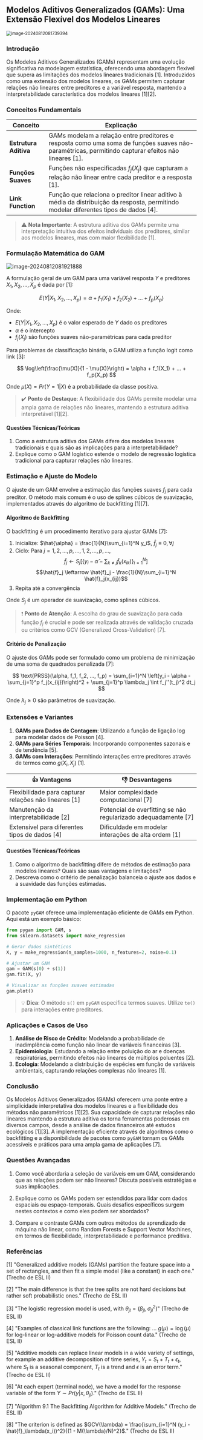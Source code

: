 ## Modelos Aditivos Generalizados (GAMs): Uma Extensão Flexível dos Modelos Lineares

<img src="C:\Users\diego.rodrigues\AppData\Roaming\Typora\typora-user-images\image-20240812081739394.png" alt="image-20240812081739394" style="zoom:80%;" />

### Introdução

Os Modelos Aditivos Generalizados (GAMs) representam uma evolução significativa na modelagem estatística, oferecendo uma abordagem flexível que supera as limitações dos modelos lineares tradicionais [1]. Introduzidos como uma extensão dos modelos lineares, os GAMs permitem capturar relações não lineares entre preditores e a variável resposta, mantendo a interpretabilidade característica dos modelos lineares [1][2].

### Conceitos Fundamentais

| Conceito              | Explicação                                                   |
| --------------------- | ------------------------------------------------------------ |
| **Estrutura Aditiva** | GAMs modelam a relação entre preditores e resposta como uma soma de funções suaves não-paramétricas, permitindo capturar efeitos não lineares [1]. |
| **Funções Suaves**    | Funções não especificadas $f_j(X_j)$ que capturam a relação não linear entre cada preditor e a resposta [1]. |
| **Link Function**     | Função que relaciona o preditor linear aditivo à média da distribuição da resposta, permitindo modelar diferentes tipos de dados [4]. |

> ⚠️ **Nota Importante**: A estrutura aditiva dos GAMs permite uma interpretação intuitiva dos efeitos individuais dos preditores, similar aos modelos lineares, mas com maior flexibilidade [1].

### Formulação Matemática do GAM

![image-20240812081921888](C:\Users\diego.rodrigues\AppData\Roaming\Typora\typora-user-images\image-20240812081921888.png)

A formulação geral de um GAM para uma variável resposta $Y$ e preditores $X_1, X_2, ..., X_p$ é dada por [1]:

$$
E(Y|X_1, X_2, ..., X_p) = \alpha + f_1(X_1) + f_2(X_2) + ... + f_p(X_p)
$$

Onde:
- $E(Y|X_1, X_2, ..., X_p)$ é o valor esperado de $Y$ dado os preditores
- $\alpha$ é o intercepto
- $f_j(X_j)$ são funções suaves não-paramétricas para cada preditor

Para problemas de classificação binária, o GAM utiliza a função logit como link [3]:

$$
\log\left(\frac{\mu(X)}{1 - \mu(X)}\right) = \alpha + f_1(X_1) + ... + f_p(X_p)
$$

Onde $\mu(X) = Pr(Y = 1|X)$ é a probabilidade da classe positiva.

> ✔️ **Ponto de Destaque**: A flexibilidade dos GAMs permite modelar uma ampla gama de relações não lineares, mantendo a estrutura aditiva interpretável [1][2].

#### Questões Técnicas/Teóricas

1. Como a estrutura aditiva dos GAMs difere dos modelos lineares tradicionais e quais são as implicações para a interpretabilidade?
2. Explique como o GAM logístico estende o modelo de regressão logística tradicional para capturar relações não lineares.

### Estimação e Ajuste do Modelo

O ajuste de um GAM envolve a estimação das funções suaves $f_j$ para cada preditor. O método mais comum é o uso de splines cúbicos de suavização, implementados através do algoritmo de backfitting [1][7].

#### Algoritmo de Backfitting

O backfitting é um procedimento iterativo para ajustar GAMs [7]:

1. Inicialize: $\hat{\alpha} = \frac{1}{N}\sum_{i=1}^N y_i$, $\hat{f}_j \equiv 0, \forall j$
2. Ciclo: Para $j = 1, 2, ..., p, ..., 1, 2, ..., p, ...$,
   $$\hat{f}_j \leftarrow S_j\left[\{y_i - \hat{\alpha} - \sum_{k\neq j} \hat{f}_k(x_{ik})\}_{i=1}^N\right]$$
   $$\hat{f}_j \leftarrow \hat{f}_j - \frac{1}{N}\sum_{i=1}^N \hat{f}_j(x_{ij})$$
3. Repita até a convergência

Onde $S_j$ é um operador de suavização, como splines cúbicos.

> ❗ **Ponto de Atenção**: A escolha do grau de suavização para cada função $f_j$ é crucial e pode ser realizada através de validação cruzada ou critérios como GCV (Generalized Cross-Validation) [7].

#### Critério de Penalização

O ajuste dos GAMs pode ser formulado como um problema de minimização de uma soma de quadrados penalizada [7]:

$$
\text{PRSS}(\alpha, f_1, f_2, ..., f_p) = \sum_{i=1}^N \left(y_i - \alpha - \sum_{j=1}^p f_j(x_{ij})\right)^2 + \sum_{j=1}^p \lambda_j \int f_j''(t_j)^2 dt_j
$$

Onde $\lambda_j \geq 0$ são parâmetros de suavização.

### Extensões e Variantes

1. **GAMs para Dados de Contagem**: Utilizando a função de ligação log para modelar dados de Poisson [4].
2. **GAMs para Séries Temporais**: Incorporando componentes sazonais e de tendência [5].
3. **GAMs com Interações**: Permitindo interações entre preditores através de termos como $g(X_i, X_j)$ [1].

| 👍 Vantagens                                           | 👎 Desvantagens                                               |
| ----------------------------------------------------- | ------------------------------------------------------------ |
| Flexibilidade para capturar relações não lineares [1] | Maior complexidade computacional [7]                         |
| Manutenção da interpretabilidade [2]                  | Potencial de overfitting se não regularizado adequadamente [7] |
| Extensível para diferentes tipos de dados [4]         | Dificuldade em modelar interações de alta ordem [1]          |

#### Questões Técnicas/Teóricas

1. Como o algoritmo de backfitting difere de métodos de estimação para modelos lineares? Quais são suas vantagens e limitações?
2. Descreva como o critério de penalização balanceia o ajuste aos dados e a suavidade das funções estimadas.

### Implementação em Python

O pacote `pyGAM` oferece uma implementação eficiente de GAMs em Python. Aqui está um exemplo básico:

```python
from pygam import GAM, s
from sklearn.datasets import make_regression

# Gerar dados sintéticos
X, y = make_regression(n_samples=1000, n_features=2, noise=0.1)

# Ajustar um GAM
gam = GAM(s(0) + s(1))
gam.fit(X, y)

# Visualizar as funções suaves estimadas
gam.plot()
```

> 💡 **Dica**: O método `s()` em `pyGAM` especifica termos suaves. Utilize `te()` para interações entre preditores.

### Aplicações e Casos de Uso

1. **Análise de Risco de Crédito**: Modelando a probabilidade de inadimplência como função não linear de variáveis financeiras [3].
2. **Epidemiologia**: Estudando a relação entre poluição do ar e doenças respiratórias, permitindo efeitos não lineares de múltiplos poluentes [2].
3. **Ecologia**: Modelando a distribuição de espécies em função de variáveis ambientais, capturando relações complexas não lineares [1].

### Conclusão

Os Modelos Aditivos Generalizados (GAMs) oferecem uma ponte entre a simplicidade interpretativa dos modelos lineares e a flexibilidade dos métodos não paramétricos [1][2]. Sua capacidade de capturar relações não lineares mantendo a estrutura aditiva os torna ferramentas poderosas em diversos campos, desde a análise de dados financeiros até estudos ecológicos [1][3]. A implementação eficiente através de algoritmos como o backfitting e a disponibilidade de pacotes como `pyGAM` tornam os GAMs acessíveis e práticos para uma ampla gama de aplicações [7].

### Questões Avançadas

1. Como você abordaria a seleção de variáveis em um GAM, considerando que as relações podem ser não lineares? Discuta possíveis estratégias e suas implicações.

2. Explique como os GAMs podem ser estendidos para lidar com dados espaciais ou espaço-temporais. Quais desafios específicos surgem nestes contextos e como eles podem ser abordados?

3. Compare e contraste GAMs com outros métodos de aprendizado de máquina não linear, como Random Forests e Support Vector Machines, em termos de flexibilidade, interpretabilidade e performance preditiva.

### Referências

[1] "Generalized additive models (GAMs) partition the feature space into a set of rectangles, and then fit a simple model (like a constant) in each one." (Trecho de ESL II)

[2] "The main difference is that the tree splits are not hard decisions but rather soft probabilistic ones." (Trecho de ESL II)

[3] "The logistic regression model is used, with $\theta_{jl} = (\beta_{jl}, \sigma^2_{jl})$" (Trecho de ESL II)

[4] "Examples of classical link functions are the following: ... $g(\mu) = \log(\mu)$ for log-linear or log-additive models for Poisson count data." (Trecho de ESL II)

[5] "Additive models can replace linear models in a wide variety of settings, for example an additive decomposition of time series, $Y_t = S_t + T_t + \epsilon_t$, where $S_t$ is a seasonal component, $T_t$ is a trend and $\epsilon$ is an error term." (Trecho de ESL II)

[6] "At each expert (terminal node), we have a model for the response variable of the form $Y \sim Pr(y|x, \theta_{jl})$." (Trecho de ESL II)

[7] "Algorithm 9.1 The Backfitting Algorithm for Additive Models." (Trecho de ESL II)

[8] "The criterion is defined as $GCV(\lambda) = \frac{\sum_{i=1}^N (y_i - \hat{f}_\lambda(x_i))^2}{(1 - M(\lambda)/N)^2}$." (Trecho de ESL II)